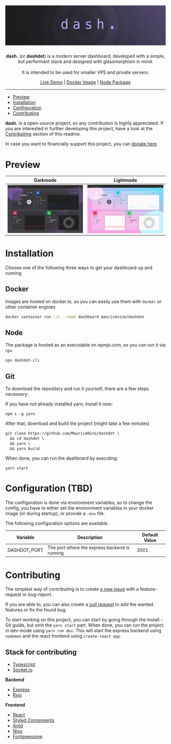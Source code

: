 <h1><img src="_doc/banner_muted.png" alt="dash. - a modern server dashboard"></h1>
<p align="center">
  <b>dash.</b> (or <b>dashdot</b>) is a modern server dashboard, developed with a simple, but performant stack and designed with glassmorphism in mind. <br>
<br>
It is intended to be used for smaller VPS and private servers.
</p>
<p align="center">
  <a href="https://dash.mauz.io">Live Demo</a>
 |
  <a href="#">Docker Image</a>
 |
  <a href="#">Node Package</a>
</p>

---

- [Preview](#Preview)
- [Installation](#Installation)
- [Configuration](#Configuration)
- [Contributing](#Contributing)

**dash.** is a open-source project, so any contribution is highly appreciated. If you are interested in further developing this project, have a look at the [Contributing](#Contributing) section of this readme.

In case you want to financially support this project, you can [donate here](https://paypal.me/itsMaurice).

# Preview

Darkmode | Lightmode
-- | --
<img src="_doc/screenshot_darkmode.png" alt="screenshot of the darkmode"> | <img src="_doc/screenshot_lightmode.png" alt="screenshot of the lightmode">

# Installation

Choose one of the following three ways to get your dashboard up and running

## Docker

Images are hosted on docker.io, so you can easily use them with `docker` or other container engines

```bash
docker container run -it --name dashboard mauricenino/dashdot
```

## Node

The package is hosted as an executable on npmjs.com, so you can run it via `npx`

```bash
npx dashdot-cli
```

## Git

To download the repository and run it yourself, there are a few steps necessary:

If you have not already installed yarn, install it now:

```
npm i -g yarn
```

After that, download and build the project (might take a few minutes)

```
git clone https://github.com/MauriceNino/dashdot \
  && cd dashdot \
  && yarn \
  && yarn build
```

When done, you can run the dashboard by executing:

```
yarn start
```

# Configuration (TBD)

The configuration is done via environment variables, so to change the config, you have to either set the environment variables in your docker image (or during startup), or provide a `.env` file.

The following configuration options are available.

Variable | Description | Default Value
-- | -- | --
DASHDOT_PORT | The port where the express backend is running | 3001

# Contributing

The simplest way of contributing is to create [a new issue](https://github.com/MauriceNino/dashdot/issues) with a feature-request or bug-report.

If you are able to, you can also create a [pull request](https://github.com/MauriceNino/dashdot/pulls) to add the wanted features or fix the found bug.

To start working on this project, you can start by going through the Install - Git guide, but omit the `yarn start` part.
When done, you can run the project in dev-mode using `yarn run dev`. This will start the express backend using `nodemon` and the react frontend using `create-react-app`.

## Stack for contributing

- [Typescript](https://github.com/microsoft/TypeScript)
- [Socket.io](https://github.com/socketio/socket.io)

**Backend**

- [Express](https://github.com/expressjs/express)
- [Rxjs](https://github.com/ReactiveX/rxjs)

**Frontend**

- [React](https://github.com/facebook/react)
- [Styled Components](https://github.com/styled-components/styled-components)
- [Antd](https://github.com/ant-design/ant-design/)
- [Nivo](https://github.com/plouc/nivo)
- [Fontawesome](https://github.com/FortAwesome/Font-Awesome)